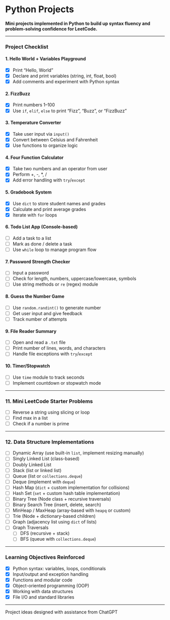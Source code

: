 # Python Projects
**Mini projects implemented in Python to build up syntax fluency and problem-solving confidence for LeetCode.**

---

### Project Checklist

#### 1. Hello World + Variables Playground
- [x] Print “Hello, World”
- [x] Declare and print variables (string, int, float, bool)
- [x] Add comments and experiment with Python syntax

#### 2. FizzBuzz
- [x] Print numbers 1–100
- [x] Use `if`, `elif`, `else` to print “Fizz”, “Buzz”, or “FizzBuzz”

#### 3. Temperature Converter
- [x] Take user input via `input()`
- [x] Convert between Celsius and Fahrenheit
- [x] Use functions to organize logic

#### 4. Four Function Calculator
- [x] Take two numbers and an operator from user
- [x] Perform +, -, *, /
- [x] Add error handling with `try`/`except`

#### 5. Gradebook System
- [x] Use `dict` to store student names and grades
- [x] Calculate and print average grades
- [x] Iterate with `for` loops

#### 6. Todo List App (Console-based)
- [ ] Add a task to a list
- [ ] Mark as done / delete a task
- [ ] Use `while` loop to manage program flow

#### 7. Password Strength Checker
- [ ] Input a password
- [ ] Check for length, numbers, uppercase/lowercase, symbols
- [ ] Use string methods or `re` (regex) module

#### 8. Guess the Number Game
- [ ] Use `random.randint()` to generate number
- [ ] Get user input and give feedback
- [ ] Track number of attempts

#### 9. File Reader Summary
- [ ] Open and read a `.txt` file
- [ ] Print number of lines, words, and characters
- [ ] Handle file exceptions with `try`/`except`

#### 10. Timer/Stopwatch
- [ ] Use `time` module to track seconds
- [ ] Implement countdown or stopwatch mode

---

### 11. Mini LeetCode Starter Problems
- [ ] Reverse a string using slicing or loop
- [ ] Find max in a list
- [ ] Check if a number is prime

---

### 12. Data Structure Implementations

- [ ] Dynamic Array (use built-in `list`, implement resizing manually)
- [ ] Singly Linked List (class-based)
- [ ] Doubly Linked List
- [ ] Stack (list or linked list)
- [ ] Queue (list or `collections.deque`)
- [ ] Deque (implement with `deque`)
- [ ] Hash Map (`dict` + custom implementation for collisions)
- [ ] Hash Set (`set` + custom hash table implementation)
- [ ] Binary Tree (Node class + recursive traversals)
- [ ] Binary Search Tree (insert, delete, search)
- [ ] MinHeap / MaxHeap (array-based with `heapq` or custom)
- [ ] Trie (Node + dictionary-based children)
- [ ] Graph (adjacency list using `dict` of lists)
- [ ] Graph Traversals
  - [ ] DFS (recursive + stack)
  - [ ] BFS (queue with `collections.deque`)

---

### Learning Objectives Reinforced
- [x] Python syntax: variables, loops, conditionals
- [x] Input/output and exception handling
- [x] Functions and modular code
- [x] Object-oriented programming (OOP)
- [x] Working with data structures
- [x] File I/O and standard libraries

---

Project ideas designed with assistance from ChatGPT
